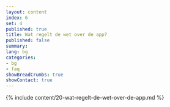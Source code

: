 ```yaml
---
layout: content
index: 6
set: 4
published: true
title: Wat regelt de wet over de app?
published: false
summary: 
lang: bg
categories:
- bg
- faq
showBreadCrumbs: true
showContact: true
---
```

{% include content/20-wat-regelt-de-wet-over-de-app.md %}
